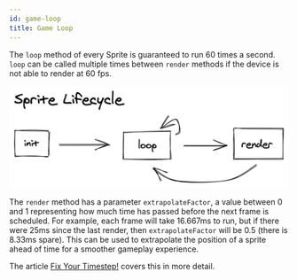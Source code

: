```yaml
---
id: game-loop
title: Game Loop
---
```


The `loop` method of every Sprite is guaranteed to run 60 times a second. `loop` can be called multiple times between `render` methods if the device is not able to render at 60 fps.

![Sprite Lifecycle](/img/sprite-lifecycle.png)

The `render` method has a parameter `extrapolateFactor`, a value between 0 and 1 representing how much time has passed before the next frame is scheduled. For example, each frame will take 16.667ms to run, but if there were 25ms since the last render, then `extrapolateFactor` will be 0.5 (there is 8.33ms spare). This can be used to extrapolate the position of a sprite ahead of time for a smoother gameplay experience.

The article [Fix Your Timestep!](https://gafferongames.com/post/fix_your_timestep/) covers this in more detail.

